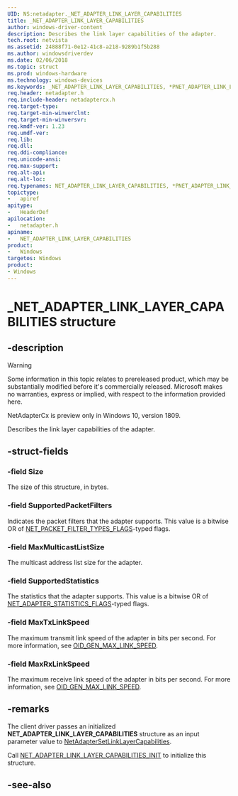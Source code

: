 ```yaml
---
UID: NS:netadapter._NET_ADAPTER_LINK_LAYER_CAPABILITIES
title: _NET_ADAPTER_LINK_LAYER_CAPABILITIES
author: windows-driver-content
description: Describes the link layer capabilities of the adapter.
tech.root: netvista
ms.assetid: 24888f71-0e12-41c8-a218-9289b1f5b288
ms.author: windowsdriverdev
ms.date: 02/06/2018
ms.topic: struct
ms.prod: windows-hardware
ms.technology: windows-devices
ms.keywords: _NET_ADAPTER_LINK_LAYER_CAPABILITIES, *PNET_ADAPTER_LINK_LAYER_CAPABILITIES, NET_ADAPTER_LINK_LAYER_CAPABILITIES, 
req.header: netadapter.h
req.include-header: netadaptercx.h
req.target-type:
req.target-min-winverclnt:
req.target-min-winversvr:
req.kmdf-ver: 1.23
req.umdf-ver:
req.lib:
req.dll:
req.ddi-compliance:
req.unicode-ansi:
req.max-support:
req.alt-api:
req.alt-loc:
req.typenames: NET_ADAPTER_LINK_LAYER_CAPABILITIES, *PNET_ADAPTER_LINK_LAYER_CAPABILITIES
topictype: 
-	apiref
apitype: 
-	HeaderDef
apilocation: 
-	netadapter.h
apiname: 
-	NET_ADAPTER_LINK_LAYER_CAPABILITIES
product:
-	Windows
targetos: Windows
product:
- Windows
---
```


# _NET_ADAPTER_LINK_LAYER_CAPABILITIES structure

## -description

> [!WARNING]
> Some information in this topic relates to prereleased product, which may be substantially modified before it's commercially released. Microsoft makes no warranties, express or implied, with respect to the information provided here.
>
> NetAdapterCx is preview only in Windows 10, version 1809.

Describes the link layer capabilities of the adapter.

## -struct-fields

### -field Size
The size of this structure, in bytes.
 
### -field SupportedPacketFilters
Indicates the packet filters that the adapter supports. This value is a bitwise OR of [NET_PACKET_FILTER_TYPES_FLAGS](ne-netadapter-_net_packet_filter_types_flags.md)-typed flags.
 
### -field MaxMulticastListSize
The multicast address list size for the adapter.
 
### -field SupportedStatistics
The statistics that the adapter supports. This value is a bitwise OR of [NET_ADAPTER_STATISTICS_FLAGS](ne-netadapter-_net_adapter_statistics_flags.md)-typed flags.
 
### -field MaxTxLinkSpeed
The maximum transmit link speed of the adapter in bits per second. For more information, see [OID_GEN_MAX_LINK_SPEED](https://docs.microsoft.com/windows-hardware/drivers/network/oid-gen-max-link-speed).
 
### -field MaxRxLinkSpeed
 The maximum receive link speed of the adapter in bits per second. For more information, see [OID_GEN_MAX_LINK_SPEED](https://docs.microsoft.com/windows-hardware/drivers/network/oid-gen-max-link-speed).

## -remarks
The client driver passes an initialized **NET_ADAPTER_LINK_LAYER_CAPABILITIES** structure as an input parameter value to [NetAdapterSetLinkLayerCapabilities](nf-netadapter-netadaptersetlinklayercapabilities.md).

Call [NET_ADAPTER_LINK_LAYER_CAPABILITIES_INIT](nf-netadapter-net_adapter_link_layer_capabilities_init.md) to initialize this structure.



## -see-also
